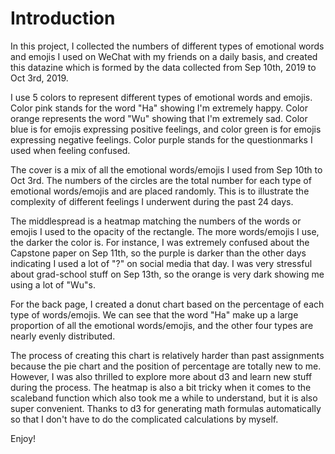 # Introduction
In this project, I collected the numbers of different types of emotional words and emojis
I used on WeChat with my friends on a daily basis, and created this datazine which is formed
by the data collected from Sep 10th, 2019 to Oct 3rd, 2019.


I use 5 colors to represent different types of emotional words and emojis. Color pink stands for the word "Ha" showing I'm extremely happy.
Color orange represents the word "Wu" showing that I'm extremely sad. Color blue is for emojis expressing positive feelings, and color green is for emojis expressing negative feelings. Color purple stands for the questionmarks I used when feeling confused.

The cover is a mix of all the emotional words/emojis I used from Sep 10th to Oct 3rd. The numbers of the circles are the total number for each type of emotional words/emojis and are placed randomly. This is to illustrate the complexity of different feelings I underwent during the past 24 days.

The middlespread is a heatmap matching the numbers of the words or emojis I used to the opacity of the rectangle. The more words/emojis I use, the darker the color is. For instance, I was extremely confused about the Capstone paper on Sep 11th, so the purple is darker than the other days indicating I used a lot of "?" on social media that day. I was very stressful about grad-school stuff on Sep 13th, so the orange is very dark showing me using a lot of "Wu"s.

For the back page, I created a donut chart based on the percentage of each type of words/emojis. We can see that the word "Ha" make up a large proportion of all the emotional words/emojis, and the other four types are nearly evenly distributed.

The process of creating this chart is relatively harder than past assignments because the pie chart and the position of percentage are totally new to me. However, I was also thrilled to explore more about d3 and learn new stuff during the process. The heatmap is also a bit tricky when it comes to the scaleband function which also took me a while to understand, but it is also super convenient. Thanks to d3 for generating math formulas automatically so that I don't have to do the complicated calculations by myself.

Enjoy!
